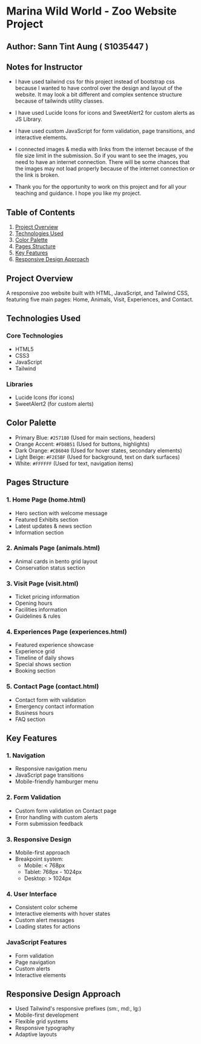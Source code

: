 # Marina Wild World - Zoo Website Project

## Author: Sann Tint Aung ( S1035447 )

## Notes for Instructor

-   I have used tailwind css for this project instead of bootstrap css because I wanted to have control over the design and layout of the website. It may look a bit different and complex sentence structure because of tailwinds utility classes.

-   I have used Lucide Icons for icons and SweetAlert2 for custom alerts as JS Library.

-   I have used custom JavaScript for form validation, page transitions, and interactive elements.

-   I connected images & media with links from the internet because of the file size limit in the submission. So if you want to see the images, you need to have an internet connection. There will be some chances that the images may not load properly because of the internet connection or the link is broken.

-   Thank you for the opportunity to work on this project and for all your teaching and guidance. I hope you like my project.

## Table of Contents

1. [Project Overview](#project-overview)
2. [Technologies Used](#technologies-used)
3. [Color Palette](#color-palette)
4. [Pages Structure](#pages-structure)
5. [Key Features](#key-features)
6. [Responsive Design Approach](#responsive-design-approach)

## Project Overview

A responsive zoo website built with HTML, JavaScript, and Tailwind CSS, featuring five main pages: Home, Animals, Visit, Experiences, and Contact.

## Technologies Used

### Core Technologies

-   HTML5
-   CSS3
-   JavaScript
-   Tailwind

### Libraries

-   Lucide Icons (for icons)
-   SweetAlert2 (for custom alerts)

## Color Palette

-   Primary Blue: `#257180` (Used for main sections, headers)
-   Orange Accent: `#FD8B51` (Used for buttons, highlights)
-   Dark Orange: `#CB6040` (Used for hover states, secondary elements)
-   Light Beige: `#F2E5BF` (Used for background, text on dark surfaces)
-   White: `#FFFFFF` (Used for text, navigation items)

## Pages Structure

### 1. Home Page (home.html)

-   Hero section with welcome message
-   Featured Exhibits section
-   Latest updates & news section
-   Information section

### 2. Animals Page (animals.html)

-   Animal cards in bento grid layout
-   Conservation status section

### 3. Visit Page (visit.html)

-   Ticket pricing information
-   Opening hours
-   Facilities information
-   Guidelines & rules

### 4. Experiences Page (experiences.html)

-   Featured experience showcase
-   Experience grid
-   Timeline of daily shows
-   Special shows section
-   Booking section

### 5. Contact Page (contact.html)

-   Contact form with validation
-   Emergency contact information
-   Business hours
-   FAQ section

## Key Features

### 1. Navigation

-   Responsive navigation menu
-   JavaScript page transitions
-   Mobile-friendly hamburger menu

### 2. Form Validation

-   Custom form validation on Contact page
-   Error handling with custom alerts
-   Form submission feedback

### 3. Responsive Design

-   Mobile-first approach
-   Breakpoint system:
    -   Mobile: < 768px
    -   Tablet: 768px - 1024px
    -   Desktop: > 1024px

### 4. User Interface

-   Consistent color scheme
-   Interactive elements with hover states
-   Custom alert messages
-   Loading states for actions

### JavaScript Features

-   Form validation
-   Page navigation
-   Custom alerts
-   Interactive elements

## Responsive Design Approach

-   Used Tailwind's responsive prefixes (sm:, md:, lg:)
-   Mobile-first development
-   Flexible grid systems
-   Responsive typography
-   Adaptive layouts
